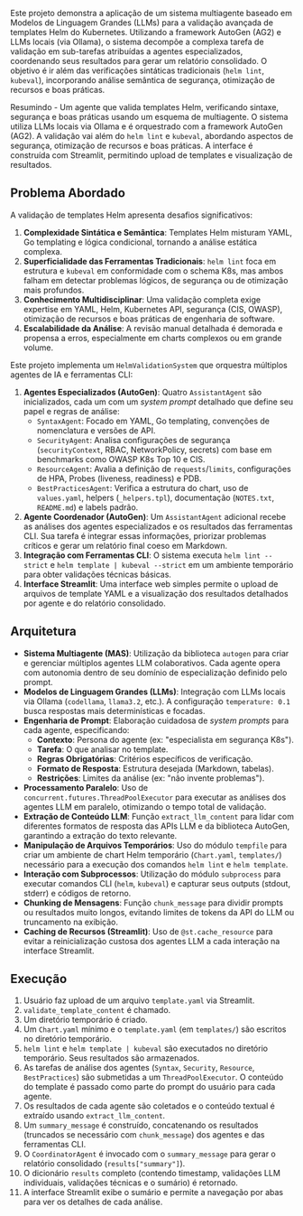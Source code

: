 Este projeto demonstra a aplicação de um sistema multiagente baseado em Modelos de Linguagem Grandes (LLMs) para a validação avançada de templates Helm do Kubernetes. Utilizando a framework AutoGen (AG2) e LLMs locais (via Ollama), o sistema decompõe a complexa tarefa de validação em sub-tarefas atribuídas a agentes especializados, coordenando seus resultados para gerar um relatório consolidado. O objetivo é ir além das verificações sintáticas tradicionais (`helm lint`, `kubeval`), incorporando análise semântica de segurança, otimização de recursos e boas práticas.

Resumindo - Um agente que valida templates Helm, verificando sintaxe, segurança e boas práticas usando um esquema de multiagente. O sistema utiliza LLMs locais via Ollama e é orquestrado com a framework AutoGen (AG2). A validação vai além do `helm lint` e `kubeval`, abordando aspectos de segurança, otimização de recursos e boas práticas. A interface é construída com Streamlit, permitindo upload de templates e visualização de resultados.
## Problema Abordado

A validação de templates Helm apresenta desafios significativos:

1.  **Complexidade Sintática e Semântica**: Templates Helm misturam YAML, Go templating e lógica condicional, tornando a análise estática complexa.
2.  **Superficialidade das Ferramentas Tradicionais**: `helm lint` foca em estrutura e `kubeval` em conformidade com o schema K8s, mas ambos falham em detectar problemas lógicos, de segurança ou de otimização mais profundos.
3.  **Conhecimento Multidisciplinar**: Uma validação completa exige expertise em YAML, Helm, Kubernetes API, segurança (CIS, OWASP), otimização de recursos e boas práticas de engenharia de software.
4.  **Escalabilidade da Análise**: A revisão manual detalhada é demorada e propensa a erros, especialmente em charts complexos ou em grande volume.

Este projeto implementa um `HelmValidationSystem` que orquestra múltiplos agentes de IA e ferramentas CLI:

1.  **Agentes Especializados (AutoGen)**: Quatro `AssistantAgent` são inicializados, cada um com um *system prompt* detalhado que define seu papel e regras de análise:
    *   `SyntaxAgent`: Focado em YAML, Go templating, convenções de nomenclatura e versões de API.
    *   `SecurityAgent`: Analisa configurações de segurança (`securityContext`, RBAC, NetworkPolicy, secrets) com base em benchmarks como OWASP K8s Top 10 e CIS.
    *   `ResourceAgent`: Avalia a definição de `requests`/`limits`, configurações de HPA, Probes (liveness, readiness) e PDB.
    *   `BestPracticesAgent`: Verifica a estrutura do chart, uso de `values.yaml`, helpers (`_helpers.tpl`), documentação (`NOTES.txt`, `README.md`) e labels padrão.
2.  **Agente Coordenador (AutoGen)**: Um `AssistantAgent` adicional recebe as análises dos agentes especializados e os resultados das ferramentas CLI. Sua tarefa é integrar essas informações, priorizar problemas críticos e gerar um relatório final coeso em Markdown.
3.  **Integração com Ferramentas CLI**: O sistema executa `helm lint --strict` e `helm template | kubeval --strict` em um ambiente temporário para obter validações técnicas básicas.
4.  **Interface Streamlit**: Uma interface web simples permite o upload de arquivos de template YAML e a visualização dos resultados detalhados por agente e do relatório consolidado.

## Arquitetura

*   **Sistema Multiagente (MAS)**: Utilização da biblioteca `autogen` para criar e gerenciar múltiplos agentes LLM colaborativos. Cada agente opera com autonomia dentro de seu domínio de especialização definido pelo prompt.
*   **Modelos de Linguagem Grandes (LLMs)**: Integração com LLMs locais via Ollama (`codellama`, `llama3.2`, etc.). A configuração `temperature: 0.1` busca respostas mais determinísticas e focadas.
*   **Engenharia de Prompt**: Elaboração cuidadosa de *system prompts* para cada agente, especificando:
    *   **Contexto**: Persona do agente (ex: "especialista em segurança K8s").
    *   **Tarefa**: O que analisar no template.
    *   **Regras Obrigatórias**: Critérios específicos de verificação.
    *   **Formato de Resposta**: Estrutura desejada (Markdown, tabelas).
    *   **Restrições**: Limites da análise (ex: "não invente problemas").
*   **Processamento Paralelo**: Uso de `concurrent.futures.ThreadPoolExecutor` para executar as análises dos agentes LLM em paralelo, otimizando o tempo total de validação.
*   **Extração de Conteúdo LLM**: Função `extract_llm_content` para lidar com diferentes formatos de resposta das APIs LLM e da biblioteca AutoGen, garantindo a extração do texto relevante.
*   **Manipulação de Arquivos Temporários**: Uso do módulo `tempfile` para criar um ambiente de chart Helm temporário (`Chart.yaml`, `templates/`) necessário para a execução dos comandos `helm lint` e `helm template`.
*   **Interação com Subprocessos**: Utilização do módulo `subprocess` para executar comandos CLI (`helm`, `kubeval`) e capturar seus outputs (stdout, stderr) e códigos de retorno.
*   **Chunking de Mensagens**: Função `chunk_message` para dividir prompts ou resultados muito longos, evitando limites de tokens da API do LLM ou truncamento na exibição.
*   **Caching de Recursos (Streamlit)**: Uso de `@st.cache_resource` para evitar a reinicialização custosa dos agentes LLM a cada interação na interface Streamlit.

## Execução

1.  Usuário faz upload de um arquivo `template.yaml` via Streamlit.
2.  `validate_template_content` é chamado.
3.  Um diretório temporário é criado.
4.  Um `Chart.yaml` mínimo e o `template.yaml` (em `templates/`) são escritos no diretório temporário.
5.  `helm lint` e `helm template | kubeval` são executados no diretório temporário. Seus resultados são armazenados.
6.  As tarefas de análise dos agentes (`Syntax`, `Security`, `Resource`, `BestPractices`) são submetidas a um `ThreadPoolExecutor`. O conteúdo do template é passado como parte do prompt do usuário para cada agente.
7.  Os resultados de cada agente são coletados e o conteúdo textual é extraído usando `extract_llm_content`.
8.  Um `summary_message` é construído, concatenando os resultados (truncados se necessário com `chunk_message`) dos agentes e das ferramentas CLI.
9.  O `CoordinatorAgent` é invocado com o `summary_message` para gerar o relatório consolidado (`results["summary"]`).
10. O dicionário `results` completo (contendo timestamp, validações LLM individuais, validações técnicas e o sumário) é retornado.
11. A interface Streamlit exibe o sumário e permite a navegação por abas para ver os detalhes de cada análise.
